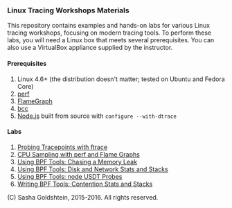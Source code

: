 ### Linux Tracing Workshops Materials

This repository contains examples and hands-on labs for various Linux tracing workshops, focusing on modern tracing tools.  To perform these labs, you will need a Linux box that meets several prerequisites. You can also use a VirtualBox appliance supplied by the instructor.

#### Prerequisites

1. Linux 4.6+ (the distribution doesn't matter; tested on Ubuntu and Fedora Core)
1. [perf](https://perf.wiki.kernel.org/index.php/Main_Page)
1. [FlameGraph](https://github.com/brendangregg/FlameGraph)
1. [bcc](https://github.com/iovisor/bcc/blob/master/INSTALL.md)
1. [Node.js](https://github.com/nodejs/node/wiki/Installation) built from source with `configure --with-dtrace`

#### Labs

1. [Probing Tracepoints with ftrace](ftrace.md)
1. [CPU Sampling with perf and Flame Graphs](perf.md)
1. [Using BPF Tools: Chasing a Memory Leak](bpf-memleak.md)
1. [Using BPF Tools: Disk and Network Stats and Stacks](bpf-io.md)
1. [Using BPF Tools: node USDT Probes](bpf-node.md)
1. [Writing BPF Tools: Contention Stats and Stacks](bpf-contention.md)

(C) Sasha Goldshtein, 2015-2016. All rights reserved.

